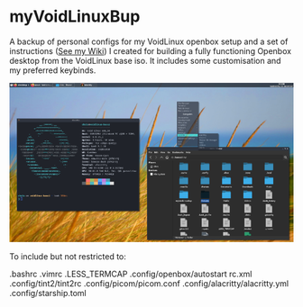 # myVoidLinuxBup
A backup of personal configs for my VoidLinux openbox setup and a set of instructions (<a href="https://github.com/testpilotuk/myVoidLinuxBup/wiki">See my Wiki</a>) I created for building a fully functioning Openbox desktop from the VoidLinux base iso. It includes some customisation and my preferred keybinds.

<img src="images/testpilotuk-openbox-desktop.png">

To include but not restricted to:

.bashrc
.vimrc
.LESS_TERMCAP
.config/openbox/autostart rc.xml
.config/tint2/tint2rc
.config/picom/picom.conf
.config/alacritty/alacritty.yml
.config/starship.toml
